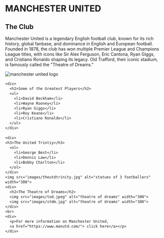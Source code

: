 
<html lang = "en">

<head>
  <meta charset="utf-8">
  <meta name="viewport" content="width=device-width">
  <title>one love</title>
  <link href="style.css" rel="stylesheet" type="text/css" />
</head>

<body>
  <main>
    <h1>MANCHESTER UNITED</h1>
    <div>
      <h2>The Club</h2>
      <p> Manchester United is a legendary English football club, known for its rich history, global fanbase, and dominance in English and European football. Founded in 1878, the club has won multiple Premier League and Champions League titles, with icons like Sir Alex Ferguson, Eric Cantona, Ryan Giggs, and Cristiano Ronaldo shaping its legacy. Old Trafford, their iconic stadium, is famously called the "Theatre of Dreams."</p>
     </div>
    <img src="images/manutd.png" alt="manchester united logo" width="300">
    
    <div>
      <h2>Some of the Greatest Players</h2>
      <ul>
        <li>David Beckham</li>
        <li>Wayne Rooney</li>
        <li>Ryan Giggs</li>
        <li>Roy Keane</li>
        <li>Cristiano Ronaldo</li>
      </ul>
    </div>
    
    <div>
    <h3>The United Trintiy</h3>
      <ol>
        <li>George Best</li>
        <li>Dennis Law</li>
        <li>Bobby Charlton</li>
      </ol>
    </div>
    <img src="images/theutdtrinity.jpg" alt="statues of 3 footballers" width="300">
    <div>
      <h2>The Theatre of Dreams</h2>
      <img src="images/tod.jpeg" alt="theatre of dreams" width="300">
      <img src="images/stdm.jpg" alt="theatre of dreams" width="300">
    </div>
    <br>
    <div>
      <p>For more information on Manchester United,
      <a href="https://www.manutd.com/"> click here</a></p>
    </div>
  </main>
</body>
</html>
